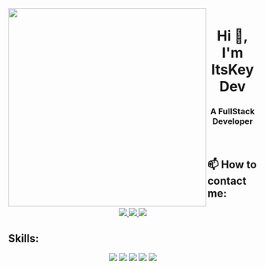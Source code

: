 <img align="left" width="400" src="https://icons8.com/icon/zQEFsjZs3lmi/alien">
<h1 align="center">Hi 👋, I'm ItsKeyDev</h1>
<p align="center">
  <h3 align="center">A FullStack Developer </h3>
</p>

<br />

## 📫 How to contact me:


<p align="center">
  <a href="https://www.facebook.com/trinhxuankien.2003/" alt="Facebook">
    <img src="https://img.icons8.com/fluent/48/000000/facebook-new.png" target="_blank" />
  </a> 
  <a href="https://github.com/ItsKeyDev" alt="Github">
    <img src="https://img.icons8.com/fluent/48/000000/github.png"/>
  </a> 

  <a href="mailto:txkien.dev@gmail.com" alt="Email">
    <img src="https://img.icons8.com/fluent/48/000000/mailing.png"/>
  </a>
</p>

## Skills:
<p align="center">
  <img src="![image](https://user-images.githubusercontent.com/117164418/230639488-a1f2559f-84e1-4590-8399-6ac3d18dd943.png)"/>
  <img src="https://icons8.com/icon/hsPbhkOH4FMe/node-js"/>
  <img src="https://icons8.com/icon/74402/mongodb"/>
  <img src="https://icons8.com/icon/SDVmtZ6VBGXt/express-js"/>
  <img src="https://icons8.com/icon/UG5EO81XNkPs/laravel"/>
  <img src="https://icons8.com/icon/9nLaR5KFGjN0/mysql-logo/>
</p>

